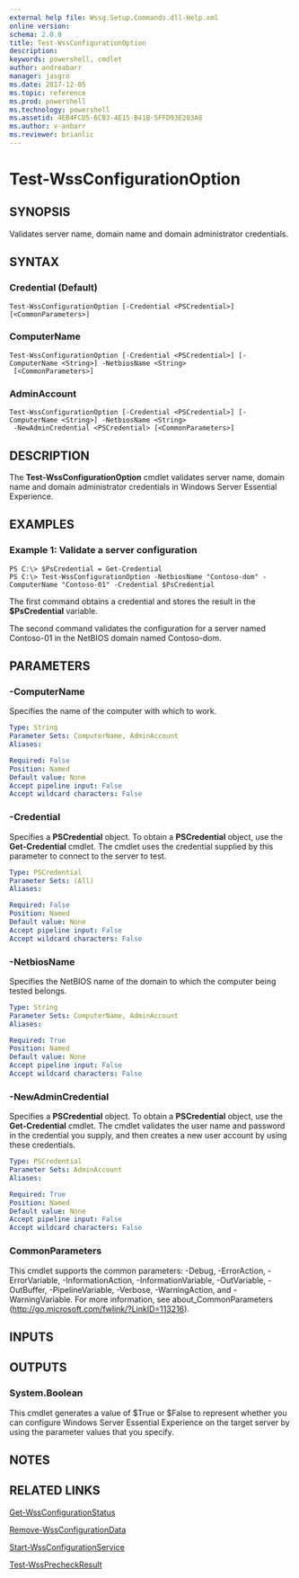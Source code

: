 ```yaml
---
external help file: Wssg.Setup.Commands.dll-Help.xml
online version: 
schema: 2.0.0
title: Test-WssConfigurationOption
description: 
keywords: powershell, cmdlet
author: andreabarr
manager: jasgro
ms.date: 2017-12-05
ms.topic: reference
ms.prod: powershell
ms.technology: powershell
ms.assetid: 4EB4FCD5-6CB3-4E15-B41B-5FFD93E203A8
ms.author: v-anbarr
ms.reviewer: brianlic
---
```


# Test-WssConfigurationOption

## SYNOPSIS
Validates server name, domain name and domain administrator credentials.

## SYNTAX

### Credential (Default)
```
Test-WssConfigurationOption [-Credential <PSCredential>] [<CommonParameters>]
```

### ComputerName
```
Test-WssConfigurationOption [-Credential <PSCredential>] [-ComputerName <String>] -NetbiosName <String>
 [<CommonParameters>]
```

### AdminAccount
```
Test-WssConfigurationOption [-Credential <PSCredential>] [-ComputerName <String>] -NetbiosName <String>
 -NewAdminCredential <PSCredential> [<CommonParameters>]
```

## DESCRIPTION
The **Test-WssConfigurationOption** cmdlet validates server name, domain name and domain administrator credentials in Windows Server Essential Experience.

## EXAMPLES

### Example 1: Validate a server configuration
```
PS C:\> $PsCredential = Get-Credential
PS C:\> Test-WssConfigurationOption -NetbiosName "Contoso-dom" -ComputerName "Contoso-01" -Credential $PsCredential
```

The first command obtains a credential and stores the result in the **$PsCredential** variable.

The second command validates the configuration for a server named Contoso-01 in the NetBIOS domain named Contoso-dom.

## PARAMETERS

### -ComputerName
Specifies the name of the computer with which to work.

```yaml
Type: String
Parameter Sets: ComputerName, AdminAccount
Aliases: 

Required: False
Position: Named
Default value: None
Accept pipeline input: False
Accept wildcard characters: False
```

### -Credential
Specifies a **PSCredential** object.
To obtain a **PSCredential** object, use the **Get-Credential** cmdlet.
The cmdlet uses the credential supplied by this parameter to connect to the server to test.

```yaml
Type: PSCredential
Parameter Sets: (All)
Aliases: 

Required: False
Position: Named
Default value: None
Accept pipeline input: False
Accept wildcard characters: False
```

### -NetbiosName
Specifies the NetBIOS name of the domain to which the computer being tested belongs.

```yaml
Type: String
Parameter Sets: ComputerName, AdminAccount
Aliases: 

Required: True
Position: Named
Default value: None
Accept pipeline input: False
Accept wildcard characters: False
```

### -NewAdminCredential
Specifies a **PSCredential** object.
To obtain a **PSCredential** object, use the **Get-Credential** cmdlet.
The cmdlet validates the user name and password in the credential you supply, and then creates a new user account by using these credentials.

```yaml
Type: PSCredential
Parameter Sets: AdminAccount
Aliases: 

Required: True
Position: Named
Default value: None
Accept pipeline input: False
Accept wildcard characters: False
```

### CommonParameters
This cmdlet supports the common parameters: -Debug, -ErrorAction, -ErrorVariable, -InformationAction, -InformationVariable, -OutVariable, -OutBuffer, -PipelineVariable, -Verbose, -WarningAction, and -WarningVariable. For more information, see about_CommonParameters (http://go.microsoft.com/fwlink/?LinkID=113216).

## INPUTS

## OUTPUTS

### System.Boolean
This cmdlet generates a value of $True or $False to represent whether you can configure Windows Server Essential Experience on the target server by using the parameter values that you specify.

## NOTES

## RELATED LINKS

[Get-WssConfigurationStatus](./Get-WssConfigurationStatus.md)

[Remove-WssConfigurationData](./Remove-WssConfigurationData.md)

[Start-WssConfigurationService](./Start-WssConfigurationService.md)

[Test-WssPrecheckResult](./Test-WssPrecheckResult.md)

